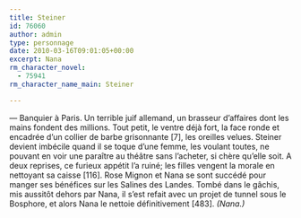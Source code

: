 ```yaml
---
title: Steiner
id: 76060
author: admin
type: personnage
date: 2010-03-16T09:01:05+00:00
excerpt: Nana
rm_character_novel:
  - 75941
rm_character_name_main: Steiner

---
```

— Banquier à Paris. Un terrible juif allemand, un brasseur d&rsquo;affaires dont les mains fondent des millions. Tout petit, le ventre déjà fort, la face ronde et encadrée d&rsquo;un collier de barbe grisonnante [7], les oreilles velues. Steiner devient imbécile quand il se toque d&rsquo;une femme, les voulant toutes, ne pouvant en voir une paraître au théâtre sans l&rsquo;acheter, si chère qu&rsquo;elle soit. A deux reprises, ce furieux appétit l&rsquo;a ruiné; les filles vengent la morale en nettoyant sa caisse [116]. Rose Mignon et Nana se sont succédé pour manger ses bénéfices sur les Salines des Landes. Tombé dans le gâchis, mis aussitôt dehors par Nana, il s&rsquo;est refait avec un projet de tunnel sous le Bosphore, et alors Nana le nettoie définitivement [483]. _(Nana.)_
